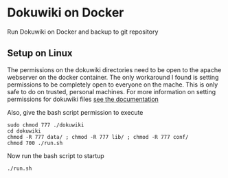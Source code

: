 # Dokuwiki on Docker
Run Dokuwiki on Docker and backup to git repository


## Setup on Linux
The permissions on the dokuwiki directories need to be open to the apache webserver on the docker container. The only workaround I found is setting permissions to be completely open to everyone on the mache. This is only safe to do on trusted, personal machines. For more information on setting permissions for dokuwiki files [see the documentation](https://www.dokuwiki.org/install:permissions)

Also, give the bash script permission to execute

```
sudo chmod 777 ./dokuwiki
cd dokuwiki
chmod -R 777 data/ ; chmod -R 777 lib/ ; chmod -R 777 conf/
chmod 700 ./run.sh

```

Now run the bash script to startup
```
./run.sh
```
